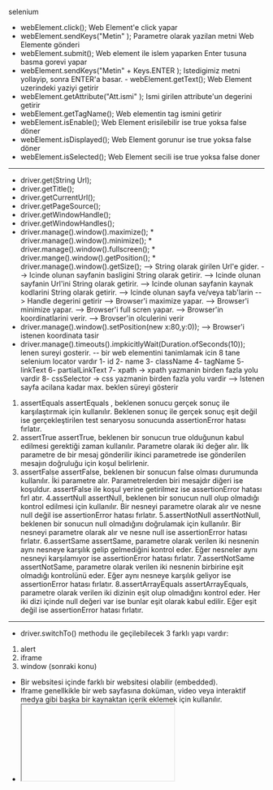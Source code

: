 selenium
- webElement.click(); Web Element'e click yapar
- webElement.sendKeys("Metin" ); Parametre olarak yazilan metni Web Elemente gönderi
- webElement.submit(); Web element ile islem yaparken Enter tusuna basma gorevi yapar
- webElement.sendKeys("Metin" + Keys.ENTER ); Istedigimiz metni yollayip, sonra ENTER'a basar. - webElement.getText(); Web Element uzerindeki yaziyi getirir
- webElement.getAttribute("Att.ismi" ); Ismi girilen attribute'un degerini getirir
- webElement.getTagName(); Web elementin tag ismini getirir
- webElement.isEnable(); Web Element erisilebilir ise true yoksa false döner
- webElement.isDisplayed(); Web Element gorunur ise true yoksa false döner
- webElement.isSelected(); Web Element secili ise true yoksa false doner
-----------------------------------
* driver.get(String Url);
* driver.getTitle();
* driver.getCurrentUrl();
* driver.getPageSource();
* driver.getWindowHandle();
* driver.getWindowHandles();
* driver.manage().window().maximize(); * driver.manage().window().minimize(); * driver.manage().window().fullscreen(); * driver.mange().window().getPosition(); * driver.manage().window().getSize();
--> String olarak girilen Url'e gider.
--> Icinde olunan sayfanin basligini String olarak getirir.
--> Icinde olunan sayfanin Url'ini String olarak getirir.
--> Icinde olunan sayfanin kaynak kodlarini String olarak getirir.
--> Icinde olunan sayfa ve/veya tab'larin --> Handle degerini getirir
--> Browser'i maximize yapar. --> Browser'i minimize yapar.
--> Browser'i full scren yapar.
--> Browser'in koordinatlarini verir.
--> Brovser'in olculerini verir
* driver.manage().window().setPosition(new x:80,y:0)); --> Browser'i istenen koordinata tasir
* driver.manage().timeouts().impkicitlyWait(Duration.ofSeconds(10)); lenen sureyi gosterir.
-- bir web elementini tanimlamak icin 8 tane selenium locator vardır 1- id
2- name
3- className
4- tagName
5- linkText
6- partialLinkText
7- xpath -> xpath yazmanin birden fazla yolu vardir
8- cssSelector -> css yazmanin birden fazla yolu vardir
--> Istenen sayfa acilana kadar max. beklen süreyi gösterir
1. assertEquals
assertEquals , beklenen sonucu gerçek sonuç ile karşılaştırmak için kullanılır. Beklenen sonuç ile gerçek sonuç eşit değil ise gerçekleştirilen test senaryosu sonucunda assertionError hatası fırlatır.
2. assertTrue
assertTrue, beklenen bir sonucun true olduğunun kabul edilmesi gerektiği zaman kullanılır. Parametre
olarak iki değer alır. İlk parametre de bir mesaj gönderilir ikinci parametrede ise gönderilen mesajın doğruluğu
için koşul belirlenir.
3. assertFalse
assertFalse, beklenen bir sonucun false olması durumunda kullanılır. İki parametre alır.
Parametrelerden biri mesajdır diğeri ise koşuldur. assertFalse ile koşul yerine getirilmez ise assertionError hatası fırl atır.
4.assertNull
assertNull, beklenen bir sonucun null olup olmadığı kontrol edilmesi için kullanılır. Bir nesneyi parametre olarak alır ve nesne null değil ise assertionError hatası fırlatır.
5.assertNotNull
assertNotNull, beklenen bir sonucun null olmadığını doğrulamak için kullanılır.
Bir nesneyi parametre olarak alır ve nesne null ise assertionError hatası fırlatır.
6.assertSame
assertSame, parametre olarak verilen iki nesnenin aynı nesneye karşılık gelip gelmediğini kontrol eder. Eğer nesneler aynı nesneyi karşılamıyor ise assertionError hatası fırlatır.
7.assertNotSame
assertNotSame, parametre olarak verilen iki nesnenin birbirine eşit olmadığı kontrolünü eder. Eğer aynı nesneye karşılık geliyor ise assertionError hatası fırlatır.
8.assertArrayEquals
assertArrayEquals, parametre olarak verilen iki dizinin eşit olup olmadığını kontrol eder.
Her iki dizi içinde null değeri var ise bunlar eşit olarak kabul edilir. Eğer eşit değil ise assertionError hatası fırlatır.
------------------------------
- driver.switchTo() methodu ile geçilebilecek 3 farklı yapı vardır:
1) alert
2) iframe
3) window (sonraki konu)
- Bir websitesi içinde farklı bir websitesi olabilir (embedded).
- Iframe genellkikle bir web sayfasına doküman, video veya interaktif medya gibi başka bir kaynaktan içerik eklemek için kullanılır.
- <iframe> tag'ı bir inline frame belirtir.
- iframe tagı'ı bulunan web sayfalarında locate işlemi yapabilmek için iframe'i handle etmek gerekir.
- Diğer bir deyişle, bir web sayfasında doğruluğundan emin olduğumuz bir locate işlemi varsa
ancak bu düzgün çalışmıyorsa, SAYFADA IFRAME TAG'I BULUNUP BULUNMADIĞINI KONTROL ETME
MİZ GEREKİR.
Bu durumda, önce iframe'i locate edip switchTo() method'u ile geçiş yapmamız gerekir.
- Bir web sayfasında iframe varsa switchTo() method'unu kullanmak gerekir. switchTo() method'u ile iframe'e geçmenin 3 yolu vardır:
1) index ile
driver.switchTo().frame(index of the iframe); //index 0'dan başlar
2) id veya name value ile driver.switchTo().frame("id of the frame");
3) WebElement ile driver.switchTo().frame(WebElement of the iframe);
- iframe'den çıkmak için 2 komut vardır:
1) driver.switchTo( ).parentFrame( ); ===> 1 ust seviyedeki frame'e cikartir
2) driver.switchTo( ).defaultContent( ); ===> En ustteki frame'e cikmak icin kullanilir
- Birden fazla iframe varsa gecislerde dikkatli olmak lazim. Gecisler her zaman basit olamayabilir
